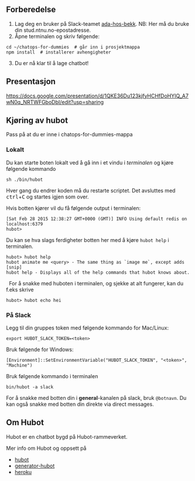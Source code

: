 ## Forberedelse

  1. Lag deg en bruker på Slack-teamet [ada-hos-bekk](https://ada-hos-bekk.slack.com/signup). NB: Her må du bruke din stud.ntnu.no-epostadresse.
  2. Åpne terminalen og skriv følgende:
  ```
  cd ~/chatops-for-dummies  # går inn i prosjektmappa
  npm install  # installerer avhengigheter
  ```
  3. Du er nå klar til å lage chatbot!

## Presentasjon
https://docs.google.com/presentation/d/1QKE36Du123kjfyHCHfDoHYIQ_A7wN0q_NRTWFGboDbI/edit?usp=sharing

## Kjøring av hubot

Pass på at du er inne i chatops-for-dummies-mappa

### Lokalt
Du kan starte boten lokalt ved å gå inn i et vindu i *terminalen* og kjøre følgende kommando

    sh ./bin/hubot

Hver gang du endrer koden må du restarte scriptet. Det avsluttes med <kbd>ctrl</kbd>+<kbd>C</kbd> og startes igjen som over.

Hvis botten kjører vil du få følgende output i terminalen:

    [Sat Feb 28 2015 12:38:27 GMT+0000 (GMT)] INFO Using default redis on localhost:6379
    hubot>

Du kan se hva slags ferdigheter botten her med å kjøre `hubot help` i terminalen.

    hubot> hubot help
    hubot animate me <query> - The same thing as `image me`, except adds [snip]
    hubot help - Displays all of the help commands that hubot knows about.
  
For å snakke med huboten i terminalen, og sjekke at alt fungerer, kan du f.eks skrive 

    hubot> hubot echo hei

### På Slack

Legg til din gruppes token med følgende kommando for Mac/Linux:

`export HUBOT_SLACK_TOKEN=<token>`

Bruk følgende for Windows:

`[Environment]::SetEnvironmentVariable("HUBOT_SLACK_TOKEN", "<token>", "Machine")`

Bruk følgende kommando i terminalen

    bin/hubot -a slack

For å snakke med botten din i __general__-kanalen på slack, bruk `@botnavn`. Du kan også snakke med botten din direkte via direct messages.
    
## Om Hubot

Hubot er en chatbot bygd på Hubot-rammeverket.

Mer info om Hubot og oppsett på

- [hubot](http://hubot.github.com)
- [generator-hubot](https://github.com/github/generator-hubot)
- [heroku](http://www.heroku.com)
